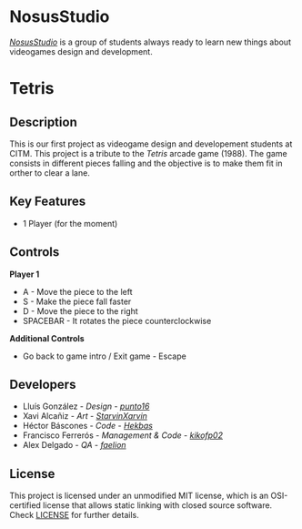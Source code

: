 # NosusStudio   
[_NosusStudio_](https://github.com/punto16/Project1-NosusStudio) is a group of students always ready to learn new things about videogames design and development. 

# Tetris
## Description
This is our first project as videogame design and developement students at CITM. This project is a tribute to the _Tetris_ arcade game (1988).
The game consists in different pieces falling and the objective is to make them fit in orther to clear a lane.

## Key Features
 - 1 Player (for the moment)
  
## Controls

**Player 1**
- A - Move the piece to the left
- S - Make the piece fall faster
- D - Move the piece to the right
- SPACEBAR - It rotates the piece counterclockwise

**Additional Controls**
- Go back to game intro / Exit game - Escape


## Developers

 - Lluís González - _Design_ - [_punto16_](https://github.com/punto16)
 - Xavi Alcañiz - _Art_ - [_StarvinXarvin_](https://github.com/StarvinXarvin)
 - Héctor Báscones - _Code_ - [_Hekbas_](https://github.com/Hekbas)
 - Francisco Ferrerós - _Management & Code_ - [_kikofp02_](https://github.com/kikofp02)
 - Alex Delgado - _QA_ - [_faelion_](https://github.com/faelion)

## License

This project is licensed under an unmodified MIT license, which is an OSI-certified license that allows static linking with closed source software. Check [LICENSE](LICENSE) for further details.
